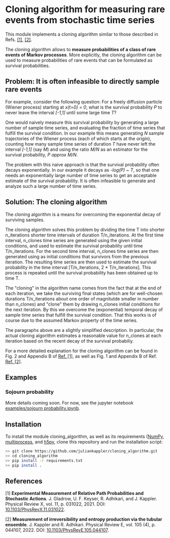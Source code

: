 # Cloning algorithm for measuring rare events from stochastic time series

This module implements a cloning algorithm similar to those described in Refs. <a href="#ref_1">[1]</a>, 
<a href="#ref_2">[2]</a>.

The cloning algorithm allows to <b>measure probabilities of a class of rare events of 
Markov processes</b>. More explicitly, the cloning algorithm can be used to measure probabilities of rare events that
can be formulated as survival probabilities.

## <a id="problem_statement"> Problem: It is often infeasible to directly sample rare events

For example, consider the following question: For a freely diffusion particle (Wiener 
process) starting at <i>x(t=0) = 0</i>, what is the survival probability <i>P</i> to never 
leave the interval <i>[-1,1]</i> until some large time <i>T</i>?

One would naively measure this survival probability by generating a large
number of sample time series, and evaluating the fraction of time series that fulfill the
survival condition. 
In our example this means generating <i>N</i> sample trajectories of the Wiener process (each of which starts at the origin),
counting how many 
sample time series of duration <i>T</i> have never left the interval
<i>[-1,1]</i> (say <i>M</i>) and using the ratio <i>M/N</i> as an estimator 
for the survival probability, <i>P approx M/N</i>.

The problem with this naive approach is that the survival probability 
often decays exponentially. In our example it decays as <i>-log(P) ~ T</i>,
so that one needs an exponentially large number of time series to get an
acceptable estimate of the survival probability. It is often infeasible to generate
and analyze such a large number of time series.

## <a id="cloning_algorithm"> Solution: The cloning algorithm

The cloning algorithm is a means for overcoming the exponential decay of 
surviving samples.

The cloning algorithm solves this problem by dividing the time T into
shorter n_iterations shorter time intervals of duration T/n_iterations.
At the first time interval, n_clones time series are generated using the
given initial conditions, and used to estimate the survival probability
until time T/n_iterations. 
For the second time interval, n_clones time series are then generated
using as initial conditions that survivors from the previous iteration.
The resulting time series are then used to estimate the survival 
probability in the time interval [T/n_iterations, 2 * T/n_iterations].
This process is repeated until the survival probability has been obtained
up to time T.

The "cloning" in the algorithm name comes from the fact that at the end of
each iteration, we take the surviving final states (which are for 
well-chosen durations T/n_iterations about one order of magnitutde 
smaller in number than n_clones) and "clone" them by drawing n_clones
initial conditions for the next iteration. By this we overcome the 
(exponential) temporal decay of sample time series that fulfill the 
survival condition. That this works is of course due to the assumed Markov
property of the time series.

The paragraphs above are a slightly simplified description. In
particular, the actual cloning algorithm estimates a reasonable value for
n_clones at each iteration based on the recent decay of the survival 
probabiliy.

For a more detailed explanation for the cloning algorithm can be found
in Fig. 2 and Appendix B of <a href="#ref_1">Ref. [1]</a>, as well as Fig. 1 and Appendix B 
of Ref. <a href="#ref_2">Ref. [2]</a>. 


## <a id="examples"> Examples
  
### <a id="example_sojourn"> Sojourn probability

More details coming soon. For now, see the jupyter notebook [examples/sojourn probability.ipynb](examples/sojourn%20probability.ipynb).



## <a id="installation">  Installation

To install the module cloning_algorithm, as well as its requirements ([NumPy](https://numpy.org/), [multiprocess](https://pypi.org/project/multiprocess/), and [h5py](https://pypi.org/project/h5py/), clone this repository and run the installation script:

```bash
>> git clone https://github.com/juliankappler/cloning_algorithm.git
>> cd cloning_algorithm
>> pip install -r requirements.txt
>> pip install .
```


## <a id="references"> References

<a id="ref_1">[1] **Experimental Measurement of Relative Path Probabilities and Stochastic Actions**. J. Gladrow, U. F. Keyser, R. Adhikari, and J. Kappler. Physical Review X, vol. 11, p. 031022, 2021. DOI: [10.1103/PhysRevX.11.031022](https://doi.org/10.1103/PhysRevX.11.031022).</a>

<a id="ref_2">[2] **Measurement of irreversibility and entropy production via the tubular ensemble**. J. Kappler and R. Adhikari. Physical Review E, vol. 105 (4), p. 044107, 2022. DOI: [10.1103/PhysRevE.105.044107](https://doi.org/10.1103/PhysRevE.105.044107).</a>
